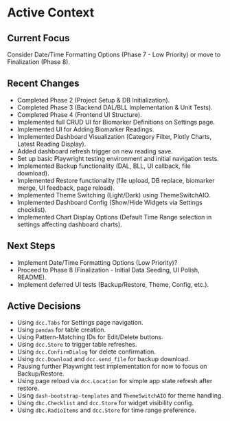 # Active Context

## Current Focus

Consider Date/Time Formatting Options (Phase 7 - Low Priority) or move to Finalization (Phase 8).

## Recent Changes

- Completed Phase 2 (Project Setup & DB Initialization).
- Completed Phase 3 (Backend DAL/BLL Implementation & Unit Tests).
- Completed Phase 4 (Frontend UI Structure).
- Implemented full CRUD UI for Biomarker Definitions on Settings page.
- Implemented UI for Adding Biomarker Readings.
- Implemented Dashboard Visualization (Category Filter, Plotly Charts, Latest Reading Display).
- Added dashboard refresh trigger on new reading save.
- Set up basic Playwright testing environment and initial navigation tests.
- Implemented Backup functionality (DAL, BLL, UI callback, file download).
- Implemented Restore functionality (file upload, DB replace, biomarker merge, UI feedback, page reload).
- Implemented Theme Switching (Light/Dark) using ThemeSwitchAIO.
- Implemented Dashboard Config (Show/Hide Widgets via Settings checklist).
- Implemented Chart Display Options (Default Time Range selection in settings affecting dashboard charts).

## Next Steps

- Implement Date/Time Formatting Options (Low Priority)?
- Proceed to Phase 8 (Finalization - Initial Data Seeding, UI Polish, README).
- Implement deferred UI tests (Backup/Restore, Theme, Config, etc.).

## Active Decisions

- Using `dcc.Tabs` for Settings page navigation.
- Using `pandas` for table creation.
- Using Pattern-Matching IDs for Edit/Delete buttons.
- Using `dcc.Store` to trigger table refreshes.
- Using `dcc.ConfirmDialog` for delete confirmation.
- Using `dcc.Download` and `dcc.send_file` for backup download.
- Pausing further Playwright test implementation for now to focus on Backup/Restore.
- Using page reload via `dcc.Location` for simple app state refresh after restore.
- Using `dash-bootstrap-templates` and `ThemeSwitchAIO` for theme handling.
- Using `dbc.Checklist` and `dcc.Store` for widget visibility config.
- Using `dbc.RadioItems` and `dcc.Store` for time range preference. 
